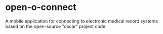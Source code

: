 # open-o-connect

A mobile application for connecting to electronic medical record systems based on the open-source "oscar" project code.
